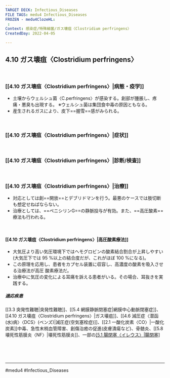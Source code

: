 ```yaml
---
TARGET DECK: Infectious_Diseases
FILE TAGS: medu4 Infectious_Diseases
FROZEN - medu4ClozeHL:
 : 
Context: 感染症/特殊細菌/ガス壊疽〈Clostridium perfringens〉
CreatedDay: 2022-04-05

---
```


## 4.10 ガス壊疽〈Clostridium perfringens〉

<br>

### [[4.10 ガス壊疽〈Clostridium perfringens〉|病態・疫学]]
* 土壌からウェルシュ菌〈C.perfringens〉が感染する。創部が腫脹し、疼痛・悪臭も出現する。  ※ウェルシュ菌は集団食中毒の原因ともなる。
* 産生されるガスにより、皮下==握雪==感がみられる。
<!--ID: 1649375532117-->


<br>

### [[4.10 ガス壊疽〈Clostridium perfringens〉|症状]]


<br>

### [[4.10 ガス壊疽〈Clostridium perfringens〉|診断/検査]]


<br>

### [[4.10 ガス壊疽〈Clostridium perfringens〉|治療]]
* 対応としては創==開放==とデブリドマンを行う。最悪のケースでは肢切断も想定せねばならない。
* 治療としては、==ペニシリンG==の静脈投与が有効。また、==高圧酸素==療法も行われる。
<!--ID: 1649375532124-->



<br>

#### [[4.10 ガス壊疽〈Clostridium perfringens〉|高圧酸素療法]]
* 大気圧より高い気圧環境下ではヘモグロビンの酸素結合割合が上昇しやすい(大気圧下では 95 %以上の結合度だが、これがほぼ 100 %になる)。
* この原理を応用し、患者をカプセル装置に収容し、高濃度の酸素を吸入させる治療法が高圧 酸素療法だ。
* 治療中に気圧の変化による耳痛を訴える患者がいる。その場合、耳抜きを実践する。
##### 適応疾患
[[3.3 突発性難聴|突発性難聴]]、[[5.4 網膜静脈閉塞症|網膜中心動脈閉塞症]]、[[4.10 ガス壊疽〈Clostridium perfringens〉|ガス壊疽]]、[[4.6 減圧症〈潜函(水)病〉〈DCS〉(ベンズ)|減圧症(空気塞栓症)]]、[[2.1 一酸化炭素〈CO〉|一酸化炭素]]中毒、急性末梢血管障害、創傷治癒の促進(皮膚潰瘍など)、骨髄炎、[[5.8 壊死性筋膜炎〈NF〉|壊死性筋膜炎]]、一部の[[5.1 腸閉塞〈イレウス〉|腸閉塞]](腸蠕動促進)


<br><br><br>

---
#medu4 #Infectious_Diseases
